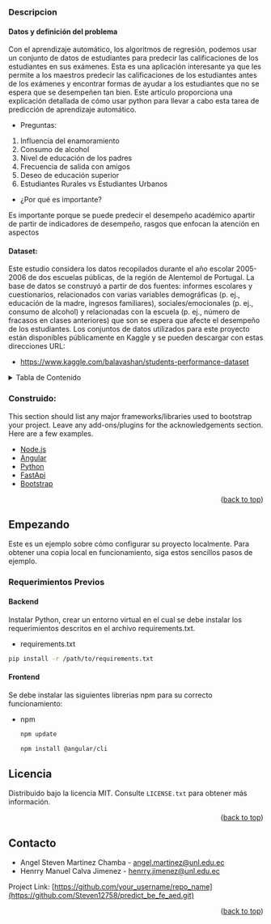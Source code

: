 <div id="top"></div>

### Descripcion

#### Datos y definición del problema
Con el aprendizaje automático, los algoritmos de regresión, podemos usar un conjunto de datos de estudiantes para predecir las calificaciones de los estudiantes en sus exámenes. Esta es una aplicación interesante ya que les permite a los maestros predecir las calificaciones de los estudiantes antes de los exámenes y encontrar formas de ayudar a los estudiantes que no se espera que se desempeñen tan bien. Este artículo proporciona una explicación detallada de cómo usar python para llevar a cabo esta tarea de predicción de aprendizaje automático.


- Preguntas:
1. Influencia del enamoramiento
2. Consumo de alcohol
3. Nivel de educación de los padres
4. Frecuencia de salida con amigos
5. Deseo de educación superior
6. Estudiantes Rurales vs Estudiantes Urbanos

- ¿Por qué es importante?

Es importante porque se puede predecir el desempeño académico apartir de partir de indicadores de desempeño, rasgos que enfocan la atención en aspectos

#### Dataset:
Este estudio considera los datos recopilados durante el año escolar 2005-2006 de dos escuelas públicas, de la región de Alentemol de Portugal. La base de datos se construyó a partir de dos fuentes: informes escolares y cuestionarios, relacionados con varias variables demográficas (p. ej., educación de la madre, ingresos familiares), sociales/emocionales (p. ej., consumo de alcohol) y relacionadas con la escuela (p. ej., número de fracasos en clases anteriores) que son se espera que afecte el desempeño de los estudiantes. Los conjuntos de datos utilizados para este proyecto están disponibles públicamente en Kaggle y se pueden descargar con estas direcciones URL:
- https://www.kaggle.com/balavashan/students-performance-dataset


<!-- TABLE OF CONTENTS -->
<details>
  <summary>Tabla de Contenido</summary>
  <ol>
    <li>
      <a href="#getting-started">Empezando</a>
      <ul>
        <li><a href="#prerequisites">Requerimientos Previos</a></li>
      </ul>
    </li>
    <li><a href="#license">Licencia</a></li>
    <li><a href="#contact">Contacto</a></li>
  </ol>
</details>


### Construido:

This section should list any major frameworks/libraries used to bootstrap your project. Leave any add-ons/plugins for the acknowledgements section. Here are a few examples.

* [Node.js](https://nodejs.org/es/)
* [Angular](https://angular.io/)
* [Python](https://www.python.org/)
* [FastApi](https://fastapi.tiangolo.com/)
* [Bootstrap](https://getbootstrap.com)

<p align="right">(<a href="#top">back to top</a>)</p>



<!-- GETTING STARTED -->
## Empezando

Este es un ejemplo sobre cómo configurar su proyecto localmente. Para obtener una copia local en funcionamiento, siga estos sencillos pasos de ejemplo.

### Requerimientos Previos

#### Backend

Instalar Python, crear un entorno virtual en el cual se debe instalar los requerimientos descritos en el archivo requirements.txt.

* requirements.txt
 ```sh
 pip install -r /path/to/requirements.txt
 ```
#### Frontend

Se debe instalar las siguientes librerias npm para su correcto funcionamiento:

* npm
  ```sh
  npm update 
  ```
  
  ```sh
  npm install @angular/cli
  ```
  



<!-- LICENSE -->
## Licencia

Distribuido bajo la licencia MIT. Consulte `LICENSE.txt` para obtener más información.

<p align="right">(<a href="#top">back to top</a>)</p>

<!-- CONTACT -->
## Contacto

- Angel Steven Martinez Chamba - angel.martinez@unl.edu.ec
- Henrry Manuel Calva Jimenez - henrry.jimenez@unl.edu.ec


Project Link: [https://github.com/your_username/repo_name](https://github.com/Steven12758/predict_be_fe_aed.git)

<p align="right">(<a href="#top">back to top</a>)</p>


<!-- MARKDOWN LINKS & IMAGES -->
<!-- https://www.markdownguide.org/basic-syntax/#reference-style-links -->
[contributors-shield]: https://img.shields.io/github/contributors/othneildrew/Best-README-Template.svg?style=for-the-badge
[contributors-url]: https://github.com/othneildrew/Best-README-Template/graphs/contributors
[forks-shield]: https://img.shields.io/github/forks/othneildrew/Best-README-Template.svg?style=for-the-badge
[forks-url]: https://github.com/othneildrew/Best-README-Template/network/members
[stars-shield]: https://img.shields.io/github/stars/othneildrew/Best-README-Template.svg?style=for-the-badge
[stars-url]: https://github.com/othneildrew/Best-README-Template/stargazers
[issues-shield]: https://img.shields.io/github/issues/othneildrew/Best-README-Template.svg?style=for-the-badge
[issues-url]: https://github.com/othneildrew/Best-README-Template/issues
[license-shield]: https://img.shields.io/github/license/othneildrew/Best-README-Template.svg?style=for-the-badge
[license-url]: https://github.com/othneildrew/Best-README-Template/blob/master/LICENSE.txt
[linkedin-shield]: https://img.shields.io/badge/-LinkedIn-black.svg?style=for-the-badge&logo=linkedin&colorB=555
[linkedin-url]: https://linkedin.com/in/othneildrew
[product-screenshot]: images/screenshot.png
